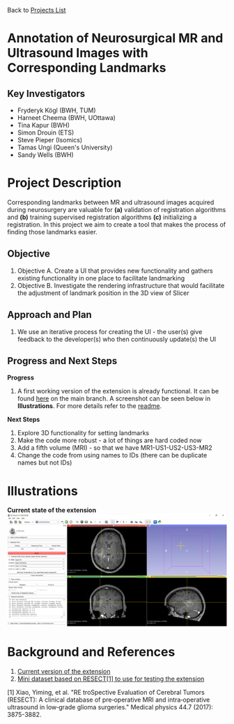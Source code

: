 Back to [Projects List](../../README.md#ProjectsList)

# Annotation of Neurosurgical MR and Ultrasound Images with Corresponding Landmarks

## Key Investigators

- Fryderyk Kögl (BWH, TUM)
- Harneet Cheema (BWH, UOttawa)
- Tina Kapur (BWH)
- Simon Drouin (ETS)
- Steve Pieper (Isomics)
- Tamas Ungi (Queen's University)
- Sandy Wells (BWH)

# Project Description

<!-- Add a short paragraph describing the project. -->
Corresponding landmarks between MR and ultrasound images acquired during neurosurgery are valuable for **(a)**
validation of registration algorithms and **(b)** training supervised registration algorithms **(c)** initializing a
registration. In this project we aim to create a tool that makes the process of finding those landmarks easier.

## Objective

<!-- Describe here WHAT you would like to achieve (what you will have as end result). -->

1. Objective A. Create a UI that provides new functionality and gathers existing functionality in one place to
facilitate landmarking
2. Objective B. Investigate the rendering infrastructure that would facilitate the adjustment of landmark position in
the 3D view of Slicer

## Approach and Plan

<!-- Describe here HOW you would like to achieve the objectives stated above. -->

1. We use an iterative process for creating the UI - the user(s) give feedback to the developer(s) who then continuously
update(s) the UI


## Progress and Next Steps

<!-- Update this section as you make progress, describing of what you have ACTUALLY DONE. If there are specific steps
that you could not complete then you can describe them here, too. -->

**Progress**
1. A first working version of the extension is already functional. It can be found
[here](https://github.com/koeglfryderyk/mthesis-slicerLandmarkingView) on the main branch. A screenshot can be seen
below in **Illustrations**. For more details refer to the
[readme](https://github.com/koeglfryderyk/mthesis-slicerLandmarkingView#readme).

**Next Steps**
1. Explore 3D functionality for setting landmarks
2. Make the code more robust - a lot of things are hard coded now
3. Add a fifth volume (MRI) - so that we have MR1-US1-US2-US3-MR2
4. Change the code from using names to IDs (there can be duplicate names but not IDs)

# Illustrations
<!-- Add pictures and links to videos that demonstrate what has been accomplished.
![Some more images](Example2.jpg)
-->
**Current state of the extension**
![Screenshot of the current state of the extension](./misc/extension_screenshot.png)

# Background and References

<!-- If you developed any software, include link to the source code repository. If possible, also add links to sample
data, and to any relevant publications. -->

1. [Current version of the extension](https://github.com/koeglfryderyk/mthesis-slicerLandmarkingView)
2. [Mini dataset based on RESECT[1] to use for testing the extension](https://www.dropbox.com/sh/gabm0rqdh8kttj6/AADJfwfJnduJG4GJ92tygPufa?dl=0)

[1] Xiao, Yiming, et al. "RE troSpective Evaluation of Cerebral Tumors (RESECT): A clinical database of pre‐operative
MRI and intra‐operative ultrasound in low‐grade glioma surgeries." Medical physics 44.7 (2017): 3875-3882.